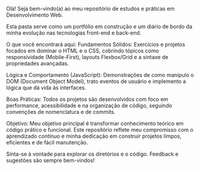 Olá! Seja bem-vindo(a) ao meu repositório de estudos e práticas em Desenvolvimento Web.

Esta pasta serve como um portfólio em construção e um diário de bordo da minha evolução nas tecnologias front-end e back-end.

O que você encontrará aqui:
Fundamentos Sólidos: Exercícios e projetos focados em dominar o HTML e o CSS, cobrindo tópicos como responsividade (Mobile-First), layouts Flexbox/Grid e a sintaxe de propriedades avançadas.

Lógica e Comportamento (JavaScript): Demonstrações de como manipulo o DOM (Document Object Model), trato eventos de usuário e implemento a lógica que dá vida às interfaces.

Boas Práticas: Todos os projetos são desenvolvidos com foco em performance, acessibilidade e na organização de código, seguindo convenções de nomenclatura e de commits.

Objetivo:
Meu objetivo principal é transformar conhecimento teórico em código prático e funcional. Este repositório reflete meu compromisso com o aprendizado contínuo e minha dedicação em construir projetos limpos, eficientes e de fácil manutenção.

Sinta-se à vontade para explorar os diretórios e o código. Feedback e sugestões são sempre bem-vindos!
